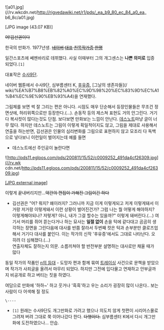 ![a01.jpg](//rv.wkcdn.net/http://rigvedawiki.net/r1/pds/_ea_b9_80_ec_84_a0_ea_
b6_8c/a01.jpg)

[JPG image (43.07 KB)]

<del>어!김선권이다</del>

한국의 만화가. 1977년생. <del>[네이버](%EA%B9%80%EC%84%A0%EA%B6%8C.md)
[대표](%EC%A1%B0%EC%84%9D%28%EB%A7%8C%ED%99%94%EA%B0%80%29.md)
[친목작가중](%ED%98%B8%EB%9E%AD%EC%B4%9D%EA%B0%81.md)
[한명](%EA%B9%80%EA%B7%9C%EC%82%BC.md)</del>

일간스포츠에 쎄멘바리로 데뷔했다. 사실 이때부터 그의 개그센스는 **나쁜 의미로** 입증 되었다.`[1]`

대표작은 [수사9단](%EC%88%98%EC%82%AC9%EB%8B%A8.md).

네이버 웹툰에서 수사9단, 심부름센터 K,
[후유증](%ED%9B%84%EC%9C%A0%EC%A6%9D%28%EB%A7%8C%ED%99%94%29.md), [그날의 생존자들](/
wiki/%EA%B7%B8%EB%82%A0%EC%9D%98%20%EC%83%9D%EC%A1%B4%EC%9E%90%EB%93%A4)을
연재했다.

그림체를 보면 썩 잘 그리는 편은 아니다. 시점도 매우 단순해서 등장인물들은 무조건 정면샷에, 허리위쪽으로만 등장한다.(...). 손동작
등의 제스쳐 표현도 거의 안그린다. 거기다 복사컷이 많다는것도 단점. 보다보면 만화보는 느낌이 안난다.
[데스노트](%EB%8D%B0%EC%8A%A4%EB%85%B8%ED%8A%B8.md)마냥 글이 너무 많다. 하지만 데스노트는 그림이
이렇게 획일적이지도 않고, 그림을 제대로 사용해서 연출을 하는반면, 김선권은 인물의 심리변화를 그림으로 표현하지 않고 모조리 다 독백으로
넣다보니 이런일이 벌어지는데 예를 들면

  * 데스노트에선 주인공이 놀란다면   

![http://pds11.egloos.com/pds/200811/15/52/c0009252_491da4cf26309.jpg](//rv.wk
cdn.net/http://pds11.egloos.com/pds/200811/15/52/c0009252_491da4cf26309.jpg)

[[JPG external
image]](http://pds11.egloos.com/pds/200811/15/52/c0009252_491da4cf26309.jpg)

이렇게 끝내버리지만...<del>약간의 편집이 가해진 그림이긴 하다</del>  

  * 김선권은 "어? 뭐지? 왜이러지? 그러니까 지금 이게 이렇게되고 저게 이렇게돼서 이거랑 저거랑 이렇게돼서 이런 상황이 벌어진건가? 그럼 나는 뭘 어떻게 해야하지? 이렇게해야되나? 저렇게? 아니, 내가 그걸 할수는 있을까?"
이렇게 돼버린다.(...) 여기서 머리를 쥐어 뜯는다거나 하는 묘사는 **일절 없이** 손을 턱에 같다대고 곰곰히 생각하는 장면을 그린다음에
대사를 반쯤 잘라서 두번째 컷은 턱과 손부분만 클로즈업해서 거기다 대사를 붙인다. 이는 작가의 신작 '후유증'에서도 그대로 나타난다. 오히려
더 심해졌다.(...)  
연출자체도 잘하는지 의문. 소름끼쳐야 할 반전부분 설명하는 대사로만 채울 때가 많다

동일 작가의 작품인 [n의 등대](n%EC%9D%98%20%EB%93%B1%EB%8C%80.md) \- 도망자 편과 함께 묶여
[트레이싱](%ED%8A%B8%EB%A0%88%EC%9D%B4%EC%8A%A4.md) 사건으로 문책을 받았으며 작가가 사죄글을 올려서
마무리 되었다. 하지만 그전에 입다물고 연재하고 안부글까지 비공개로 하고 버티는 짓을 하였다.

여담으로 만화에 '하하~' 하고 웃거나 '흑흑'하고 우는 소리가 굉장히 많이 나온다.. 보는 사람이 다 어색해 질 정도

`\----`

  * `[1]` 원래는 수사9단도 개그만화로 가려고 했으나 의도치 않게 첫편이 시리어스물로 그려져 버려 그대로 쭉 이어나갔다 한다. <del>다행이다.</del> 심부름센터 K에서 다시 개그만화에 도전하였으나... 안습.

